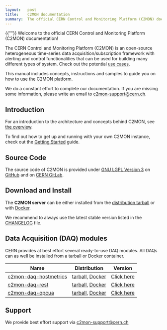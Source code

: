 ```yaml
---
layout:   post
title:    C2MON documentation
summary:  The official CERN Control and Monitoring Platform (C2MON) documentation
---
```

{{""}}
Welcome to the official CERN Control and Monitoring Platform (C2MON) documentation!

The CERN Control and Monitoring Platform (C2MON) is an open-source heterogeneous time-series data acquisition/subscription framework with alerting and
control functionalities that can be used for building many different types of system. Check out the potential [use cases](overview/#use-cases).

This manual includes concepts, instructions and samples to guide you on how to use the C2MON platform.

We do a constant effort to complete our documentation. If you are missing some information, please write an email to [c2mon-support@cern.ch](mailto:c2mon-support@cern.ch).


## Introduction

For an introduction to the architecture and concepts behind C2MON, see [the overview](overview).

To find out how to get up and running with your own C2MON instance, check out the [Getting Started](getting-started) guide.


## Source Code

The source code of C2MON is provided under [GNU LGPL Version 3](about/license/) on [GitHub](http://github.com/c2mon/c2mon) and on [CERN GitLab](https://gitlab.cern.ch/c2mon/c2mon).


## Download and Install

The **C2MON server** can be either installed from the [distribution tarball] or with [Docker].

We recommend to always use the latest stable version listed in the [CHANGELOG] file.

[distribution tarball]: https://nexus.web.cern.ch/nexus/#nexus-search;gav%7Ecern.c2mon.server%7Ec2mon-server%7E%7Etar.gz%7E
[Docker]: https://gitlab.cern.ch/c2mon/c2mon/container_registry
[CHANGELOG]: about/CHANGELOG


## Data Acquisition (DAQ) modules

CERN provides at best effort several ready-to-use DAQ modules. All DAQs can as well be installed from a tarball or Docker container.

| Name                    | Distribution                                                 | Version                                                           |
|-------------------------|--------------------------------------------------------------|-------------------------------------------------------------------|
| [c2mon-daq-hostmetrics] | [tarball][tarball-hostmetrics], [Docker][docker-hostmetrics] | [Click here](https://github.com/c2mon/c2mon-daq-hostmetrics/tags) |
| [c2mon-daq-rest]        | [tarball][tarball-rest], [Docker][docker-rest]               | [Click here](https://github.com/c2mon/c2mon-daq-rest/tags)        |
| [c2mon-daq-opcua]       | [tarball][tarball-opcua], [Docker][docker-opcua]             | [Click here](https://github.com/c2mon/c2mon-daq-opcua/tags)       |

[c2mon-daq-hostmetrics]: https://github.com/c2mon/c2mon-daq-hostmetrics
[c2mon-daq-rest]: https://github.com/c2mon/c2mon-daq-rest
[c2mon-daq-opcua]: https://github.com/c2mon/c2mon-daq-opcua
[tarball-hostmetrics]: https://nexus.web.cern.ch/nexus/#nexus-search;gav~cern.c2mon.daq~c2mon-daq-hostmetrics~~tar.gz~
[docker-hostmetrics]: https://gitlab.cern.ch/c2mon/c2mon-daq-hostmetrics/container_registry
[tarball-rest]: https://nexus.web.cern.ch/nexus/#nexus-search;gav~cern.c2mon.daq~c2mon-daq-rest~~tar.gz~
[docker-rest]: https://gitlab.cern.ch/c2mon/c2mon-daq-rest/container_registry
[tarball-opcua]: https://nexus.web.cern.ch/nexus/#nexus-search;gav~cern.c2mon.daq~c2mon-daq-opcua~~tar.gz~
[docker-opcua]: https://gitlab.cern.ch/c2mon/c2mon-daq-opcua/container_registry


## Support

We provide best effort support via <c2mon-support@cern.ch>
